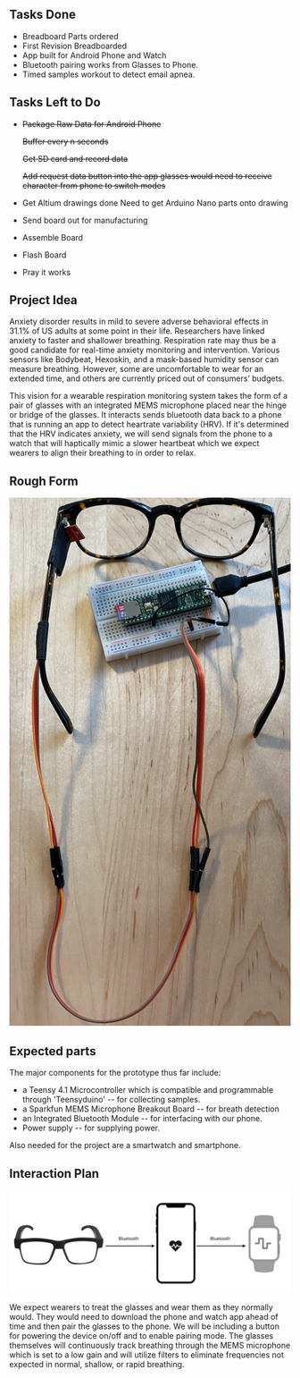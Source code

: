 ## Tasks Done

* Breadboard Parts ordered
* First Revision Breadboarded
* App built for Android Phone and Watch
* Bluetooth pairing works from Glasses to Phone.
* Timed samples workout to detect email apnea.

## Tasks Left to Do 
* ~~Package Raw Data for Android Phone~~

    ~~Buffer every n seconds~~

    ~~Get SD card and record data~~
    
    ~~Add request data button into the app glasses would need to receive character from phone to switch modes~~
* Get Altium drawings done
    Need to get Arduino Nano parts onto drawing
* Send board out for manufacturing
* Assemble Board
* Flash Board
* Pray it works


## Project Idea 
Anxiety disorder results in mild to severe adverse behavioral effects in 31.1% of US adults at some point in their life. Researchers have linked anxiety to faster and shallower breathing. Respiration rate may thus be a good candidate for real-time anxiety monitoring and intervention. Various sensors like Bodybeat, Hexoskin, and a mask-based humidity sensor can measure breathing. However, some are uncomfortable to wear for an extended time, and others are currently priced out of consumers’ budgets. 

This vision for a wearable respiration monitoring system takes the form of a pair of glasses with an integrated MEMS microphone placed near the hinge or bridge of the glasses. It interacts sends bluetooth data back to a phone that is running an app to detect heartrate variability (HRV). If it's determined that the HRV indicates anxiety, we will send signals from the phone to a watch that will haptically mimic a slower heartbeat which we expect wearers to align their breathing to in order to relax.

## Rough Form
![](https://github.com/ThisGuyEddie/Interactive-Lab-Hub/blob/master/final_project/media/cbm_proto.png)

## Expected parts
The major components for the prototype thus far include:
* a Teensy 4.1 Microcontroller which is compatible and programmable through 'Teensyduino' -- for collecting samples.  
* a Sparkfun MEMS Microphone Breakout Board -- for breath detection
* an Integrated Bluetooth Module -- for interfacing with our phone. 
* Power supply -- for supplying power. 

Also needed for the project are a smartwatch and smartphone. 


## Interaction Plan
![](https://github.com/ThisGuyEddie/Interactive-Lab-Hub/blob/master/final_project/media/cbm_to_phone_to_watch_small.jpg)

We expect wearers to treat the glasses and wear them as they normally would. They would need to download the phone and watch app ahead of time and then pair the glasses to the phone. We will be including a button for powering the device on/off and to enable pairing mode. The glasses themselves will continuously track breathing through the MEMS microphone which is set to a low gain and will utilize filters to eliminate frequencies not expected in normal, shallow, or rapid breathing. 
